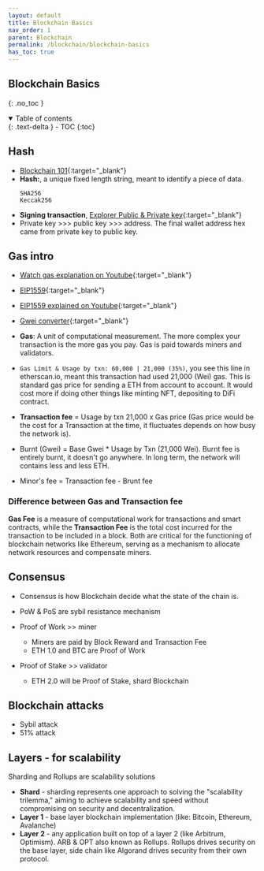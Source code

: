 ```yaml
---
layout: default    
title: Blockchain Basics
nav_order: 1
parent: Blockchain
permalink: /blockchain/blockchain-basics
has_toc: true
---
```


## Blockchain Basics 
{: .no_toc } 

<details open markdown="block">
  <summary>
    Table of contents
  </summary>
  {: .text-delta }
- TOC
{:toc}
</details>

## Hash

* [Blockchain 101](https://andersbrownworth.com/blockchain/hash){:target="_blank"}
* **Hash:**, a unique fixed length string, meant to identify a piece of data.  
  ```
  SHA256
  Keccak256
  ```
* **Signing transaction**, [Explorer Public & Private key](https://andersbrownworth.com/blockchain/public-private-keys/keys){:target="_blank"}
* Private key >>> public key >>> address. The final wallet address hex came from private key to public key. 

## Gas intro 

* [Watch gas explanation on Youtube](https://www.youtube.com/watch?v=WvHgb9HQzac&list=PLVP9aGDn-X0RaFosTIMTZss0dYNeXkrA3&index=7){:target="_blank"}
* [EIP1559](https://eips.ethereum.org/EIPS/eip-1559){:target="_blank"}
* [EIP1559 explained on Youtube](https://www.youtube.com/watch?v=MGemhK9t44Q){:target="_blank"}
* [Gwei converter](https://eth-converter.com/){:target="_blank"}

* **Gas**: A unit of computational measurement. The more complex your transaction is the more gas you pay. Gas is paid towards miners and validators.  

* `Gas Limit & Usage by txn: 60,000 | 21,000 (35%)`, you see this line in etherscan.io, meant this transaction had used 21,000 (Wei) gas. This is standard gas price for sending a ETH from account to account. It would cost more if doing other things like minting NFT, depositing to DiFi contract.  
* **Transaction fee** = Usage by txn 21,000 x Gas price (Gas price would be the cost for a Transaction at the time, it fluctuates depends on how busy the network is).
* Burnt (Gwei) = Base Gwei * Usage by Txn (21,000 Wei). Burnt fee is entirely burnt, it doesn't go anywhere. In long term, the network will contains less and less ETH. 
* Minor's fee = Transaction fee - Brunt fee 

### Difference between Gas and Transaction fee 

**Gas Fee** is a measure of computational work for transactions and smart contracts, while the **Transaction Fee** is the total cost incurred for the transaction to be included in a block. Both are critical for the functioning of blockchain networks like Ethereum, serving as a mechanism to allocate network resources and compensate miners.

## Consensus 

* Consensus is how Blockchain decide what the state of the chain is. 
* PoW & PoS are sybil resistance mechanism

* Proof of Work >> miner  
  * Miners are paid by Block Reward and Transaction Fee
  * ETH 1.0 and BTC are Proof of Work 
  
* Proof of Stake >> validator 
  * ETH 2.0 will be Proof of Stake, shard Blockchain 

## Blockchain attacks 

* Sybil attack 
* 51% attack 

## Layers - for scalability 

Sharding and Rollups are scalability solutions 

* **Shard** - sharding represents one approach to solving the "scalability trilemma," aiming to achieve scalability and speed without compromising on security and decentralization.
* **Layer 1** - base layer blockchain implementation (like: Bitcoin, Ethereum, Avalanche)
* **Layer 2** - any application built on top of a layer 2 (like Arbitrum, Optimism). ARB & OPT also known as Rollups. Rollups drives security on the base layer, side chain like Algorand drives security from their own protocol.